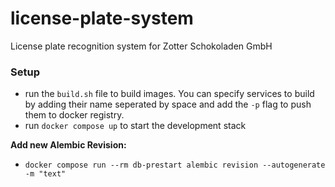 # license-plate-system
License plate recognition system for Zotter Schokoladen GmbH

### Setup
- run the `build.sh` file to build images. You can specify services to build by adding their name seperated by space and add the `-p` flag to push them to docker registry.
- run `docker compose up` to start the development stack

**Add new Alembic Revision:**
- `docker compose run --rm db-prestart alembic revision --autogenerate -m "text"`
